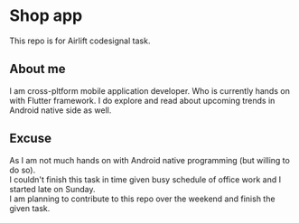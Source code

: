 # Shop app
This repo is for Airlift codesignal task.

## About me
I am cross-pltform mobile application developer. Who is currently hands on with Flutter framework. 
I do explore and read about upcoming trends in Android native side as well. 

## Excuse
As I am not much hands on with Android native programming (but willing to do so). </br> 
I couldn't finish this task in time given busy schedule of office work and I started late on Sunday. </br>
I am planning to contribute to this repo over the weekend and finish the given task.

